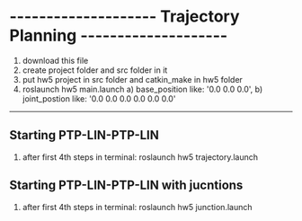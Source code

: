 # -------------------- Trajectory Planning --------------------

1) download this file
2) create project folder and src folder in it
3) put hw5 project in src folder and catkin_make in hw5 folder
4) roslaunch hw5 main.launch 
a) base_position like: '0.0 0.0 0.0',
b) joint_postion like: '0.0 0.0 0.0 0.0 0.0 0.0'
  
  --------


## Starting PTP-LIN-PTP-LIN 
1) after first 4th steps in terminal: roslaunch hw5 trajectory.launch 



## Starting PTP-LIN-PTP-LIN with jucntions
1) after first 4th steps in terminal: roslaunch hw5 junction.launch 
